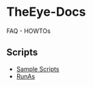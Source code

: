 # TheEye-Docs

FAQ - HOWTOs

## Scripts


+ [Sample Scripts](https://github.com/theeye-io-team/theeye-docs/tree/master/scripts)
+ [RunAs](https://github.com/theeye-io-team/theeye-docs/tree/master/scripts/runas)



